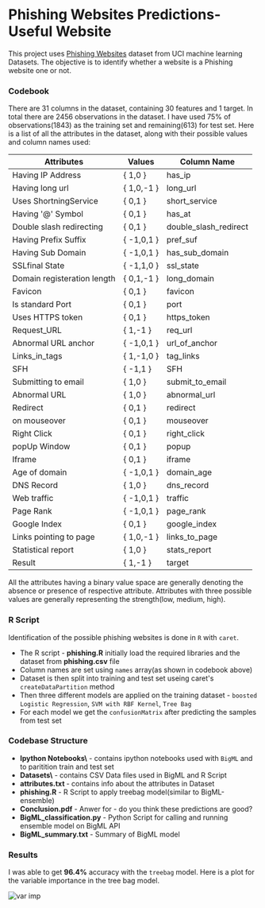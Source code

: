 # Phishing Websites Predictions-Useful Website

This project uses [Phishing Websites](archive.ics.uci.edu/ml/datasets/Phishing+Websites) dataset from UCI machine learning Datasets. The objective is to identify whether a website is a Phishing website one or not.

### Codebook

There are 31 columns in the dataset, containing 30 features and 1 target. In total there are 2456 observations in the dataset.
I have used 75% of observations(1843) as the training set and remaining(613) for test set.
Here is a list of all the attributes in the dataset, along with their possible values and column names used:

<table>
    <thead>
        <tr>
            <th>Attributes
            <th>Values
            <th>Column Name
        </tr>
    </thead>
    <tr>
        <td>Having IP Address
        <td>{ 1,0 }
        <td> has_ip
    </tr>
    <tr>
        <td>Having long url 
        <td>{ 1,0,-1 }
        <td> long_url
    </tr>
    <tr>
        <td>Uses ShortningService
        <td>{ 0,1 }
        <td>short_service
    </tr>
    <tr>
        <td>Having '@' Symbol
        <td>{ 0,1 }
        <td>has_at
    </tr>
    <tr>
        <td>Double slash redirecting
        <td>{ 0,1 }
        <td>double_slash_redirect
    </tr>
    <tr>
        <td>Having Prefix Suffix  
        <td>{ -1,0,1 }
        <td>pref_suf
    </tr>
    <tr>
        <td>Having Sub Domain  
        <td>{ -1,0,1 }
        <td>has_sub_domain
    </tr>
    <tr>
        <td>SSLfinal State  
        <td>{ -1,1,0 }
        <td>ssl_state
    </tr>
    <tr>
        <td>Domain registeration       length 
        <td>{ 0,1,-1 }
        <td>long_domain
    </tr>
    <tr>
        <td>Favicon 
        <td>{ 0,1 }
        <td>favicon
    </tr>
    <tr>
        <td>Is standard Port
        <td>{ 0,1 }
        <td>port
    </tr>
    <tr>
        <td>Uses HTTPS token
        <td>{ 0,1 }
        <td>https_token
    </tr>
    <tr>
        <td>Request_URL  
        <td>{ 1,-1 }
        <td>req_url
    </tr>
    <tr>
        <td>Abnormal URL anchor 
        <td>{ -1,0,1 }
        <td>url_of_anchor
    </tr>
    <tr>
        <td>Links_in_tags 
        <td>{ 1,-1,0 }
        <td>tag_links
    </tr>
    <tr>
        <td>SFH  
        <td>{ -1,1 } 
        <td>SFH
    </tr>
    <tr>
        <td>Submitting to email 
        <td>{ 1,0 }
        <td>submit_to_email
    </tr>
    <tr>
        <td>Abnormal URL 
        <td>{ 1,0 }
        <td>abnormal_url
    </tr>
    <tr>
        <td>Redirect  
        <td>{ 0,1 }
        <td>redirect
    </tr>
    <tr>
        <td>on mouseover  
        <td>{ 0,1 }
        <td>mouseover
    </tr>
    <tr>
        <td>Right Click  
        <td>{ 0,1 }
        <td>right_click
    </tr>
     <tr>
        <td>popUp Window  
        <td>{ 0,1 }
        <td>popup
    </tr>
     <tr>
        <td>Iframe 
        <td>{ 0,1 }
        <td>iframe
    </tr>
     <tr>
        <td>Age of domain  
        <td>{ -1,0,1 }
        <td>domain_age
    </tr>
     <tr>
        <td>DNS Record   
        <td>{ 1,0 } 
        <td>dns_record
    </tr>
     <tr>
        <td>Web traffic  
        <td>{ -1,0,1 }
        <td>traffic
    </tr>
     <tr>
        <td>Page Rank
        <td> { -1,0,1 }
        <td>page_rank
    </tr>
     <tr>
        <td>Google Index 
        <td>{ 0,1 }
        <td>google_index
    </tr>
     <tr>
        <td>Links pointing to page 
        <td>{ 1,0,-1 }
        <td>links_to_page
    </tr>
    <tr>
        <td>Statistical report 
        <td>{ 1,0 }
        <td>stats_report
    </tr>
    <tr>
        <td>Result 
        <td>{ 1,-1 }
        <td>target
    </tr>
    
</table>

All the attributes having a binary value space are generally denoting the absence or presence of respective attribute. Attributes with three possible values are generally representing the strength(low, medium, high).

### R Script
Identification of the possible phishing websites is done in `R` with `caret`.

* The R script - <b>phishing.R</b> initially load the required libraries and the dataset from <b>phishing.csv</b> file
* Column names are set using `names` array(as shown in codebook above)
* Dataset is then split into training and test set useing caret's `createDataPartition` method
* Then three different models are applied on the training dataset - `boosted Logistic Regression`, `SVM with RBF Kernel`, `Tree Bag`
* For each model we get the `confusionMatrix` after predicting the samples from test set
 
### Codebase Structure
* <b>Ipython Notebooks\\</b> - contains ipython notebooks used with `BigML` and to paritition train and test set
* <b>Datasets\\</b> - contains CSV Data files used in BigML and R Script
* <b>attributes.txt </b>- contains info about the attributes in Dataset
* <b>phishing.R</b> - R Script to apply treebag model(similar to BigML-ensemble)
* <b>Conclusion.pdf</b> - Anwer for - do you think these predictions are good?
* <b>BigML_classification.py</b> - Python Script for calling and running ensemble model on BigML API
* <b>BigML_summary.txt</b> - Summary of BigML model


###  Results
I was able to get <b>96.4%</b> accuracy with the `treebag` model. Here is a plot for the variable importance in the tree bag model. 

![var imp](varImp1.png)
